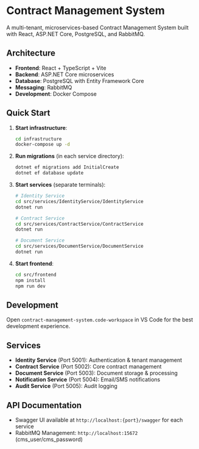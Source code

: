 # Contract Management System

A multi-tenant, microservices-based Contract Management System built with React, ASP.NET Core, PostgreSQL, and RabbitMQ.

## Architecture

- **Frontend**: React + TypeScript + Vite
- **Backend**: ASP.NET Core microservices
- **Database**: PostgreSQL with Entity Framework Core
- **Messaging**: RabbitMQ
- **Development**: Docker Compose

## Quick Start

1. **Start infrastructure**:
   ```bash
   cd infrastructure
   docker-compose up -d
   ```

2. **Run migrations** (in each service directory):
   ```bash
   dotnet ef migrations add InitialCreate
   dotnet ef database update
   ```

3. **Start services** (separate terminals):
   ```bash
   # Identity Service
   cd src/services/IdentityService/IdentityService
   dotnet run

   # Contract Service  
   cd src/services/ContractService/ContractService
   dotnet run

   # Document Service
   cd src/services/DocumentService/DocumentService
   dotnet run
   ```

4. **Start frontend**:
   ```bash
   cd src/frontend
   npm install
   npm run dev
   ```

## Development

Open `contract-management-system.code-workspace` in VS Code for the best development experience.

## Services

- **Identity Service** (Port 5001): Authentication & tenant management
- **Contract Service** (Port 5002): Core contract management
- **Document Service** (Port 5003): Document storage & processing
- **Notification Service** (Port 5004): Email/SMS notifications
- **Audit Service** (Port 5005): Audit logging

## API Documentation

- Swagger UI available at `http://localhost:{port}/swagger` for each service
- RabbitMQ Management: `http://localhost:15672` (cms_user/cms_password)
